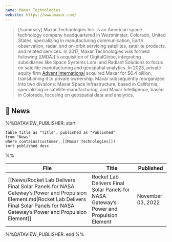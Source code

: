 ```yaml
---
name: Maxar Technologies
website: https://www.maxar.com/
---
```


>[!summary]
>Maxar Technologies Inc. is an American space technology company headquartered in Westminster, Colorado, United States, specializing in manufacturing communication, Earth observation, radar, and on-orbit servicing satellites, satellite products, and related services. In 2017, Maxar Technologies was formed following [[MDA]]'s acquisition of DigitalGlobe, integrating subsidiaries like Space Systems Loral and Radiant Solutions to focus on satellite manufacturing and geospatial analytics. In 2023, private equity firm [Advent International](https://en.wikipedia.org/wiki/Advent_International) acquired Maxar for $6.4 billion, transitioning it to private ownership. Maxar subsequently reorganized into two divisions: Maxar Space Infrastructure, based in California, specializing in satellite manufacturing, and Maxar Intelligence, based in Colorado, focusing on geospatial data and analytics.

## 📰 News
%%DATAVIEW_PUBLISHER: start
```
table title as "Title", published as "Published"
from "News"
where contains(customer, [[Maxar Technologies]])
sort published desc
```
%%

| File                                                                                                                                                                                       | Title                                                                                  | Published         |
| ------------------------------------------------------------------------------------------------------------------------------------------------------------------------------------------ | -------------------------------------------------------------------------------------- | ----------------- |
| [[News/Rocket Lab Delivers Final Solar Panels for NASA Gateway’s Power and Propulsion Element.md\|Rocket Lab Delivers Final Solar Panels for NASA Gateway’s Power and Propulsion Element]] | Rocket Lab Delivers Final Solar Panels for NASA Gateway’s Power and Propulsion Element | November 03, 2022 |

%%DATAVIEW_PUBLISHER: end %%